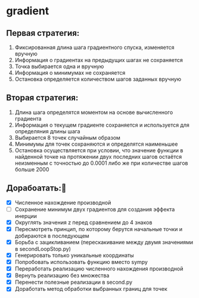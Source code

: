 # gradient

## Первая стратегия:
1. Фиксированная длина шага градиентного спуска, изменяется вручную
2. Информация о градиентах на предыдущих шагах не сохраняется
3. Точка выбирается одна и вручную
4. Информация о минимумах не сохраняется
5. Остановка определяется количеством шагов заданных вручную

## Вторая стратегия:
1. Длина шага определятся моментом на основе вычисленного градиента
2. Информация о текущем градиенте сохраняется и используется для определяния длины шага
3. Выбирается 8 точек случайным образом
4. Минимумы для точек сохраняются и определятся наименьшее
5. Остановка осуществляется при условии, что значение функции в найденной точке на протяжении двух последних шагов остаётся неизменным с точностью до 0.0001 либо же при количестве шагов больше 2000

## Дорабоатать:🚀
- [x] Численное нахождение производной
- [ ] Сохранение минимум двух градиентов для создания эффекта инерции
- [x] Округлять значения z перед сравнением до 4 знаков
- [x] Пересмотреть принцип, по которому берутся начальные точки и добираются в последующем
- [x] Борьба с зацикливанием (перескакивание между двумя значениями в secondLoopStop.py)
- [x] Генерировать только уникальные координаты
- [x] Попробовать использовать функцию вместо sympy
- [x] Переработать реализацию численного нахождения производной
- [x] Вернуть реализацию без множества
- [x] Перенести полезные реализации в second.py
- [x] Доработать метод обработки выбранных границ для точек 